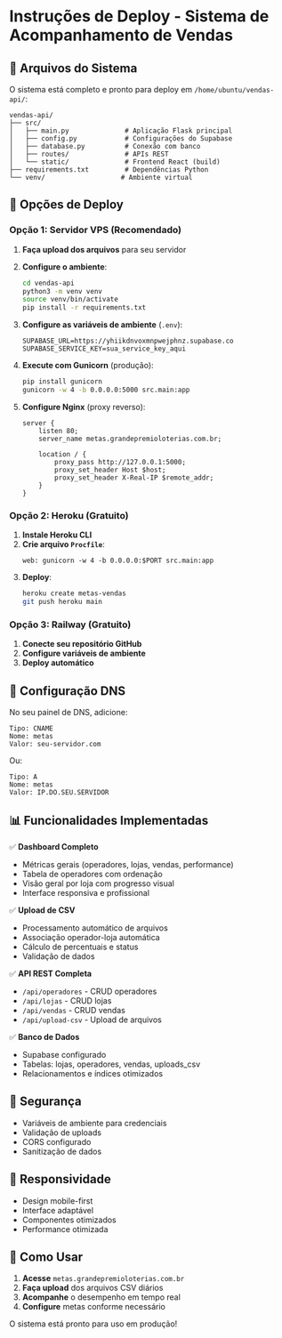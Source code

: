 # Instruções de Deploy - Sistema de Acompanhamento de Vendas

## 📁 Arquivos do Sistema

O sistema está completo e pronto para deploy em `/home/ubuntu/vendas-api/`:

```
vendas-api/
├── src/
│   ├── main.py              # Aplicação Flask principal
│   ├── config.py            # Configurações do Supabase
│   ├── database.py          # Conexão com banco
│   ├── routes/              # APIs REST
│   └── static/              # Frontend React (build)
├── requirements.txt         # Dependências Python
└── venv/                   # Ambiente virtual
```

## 🚀 Opções de Deploy

### Opção 1: Servidor VPS (Recomendado)

1. **Faça upload dos arquivos** para seu servidor
2. **Configure o ambiente**:
   ```bash
   cd vendas-api
   python3 -m venv venv
   source venv/bin/activate
   pip install -r requirements.txt
   ```

3. **Configure as variáveis de ambiente** (`.env`):
   ```
   SUPABASE_URL=https://yhiikdnvoxmnpwejphnz.supabase.co
   SUPABASE_SERVICE_KEY=sua_service_key_aqui
   ```

4. **Execute com Gunicorn** (produção):
   ```bash
   pip install gunicorn
   gunicorn -w 4 -b 0.0.0.0:5000 src.main:app
   ```

5. **Configure Nginx** (proxy reverso):
   ```nginx
   server {
       listen 80;
       server_name metas.grandepremioloterias.com.br;
       
       location / {
           proxy_pass http://127.0.0.1:5000;
           proxy_set_header Host $host;
           proxy_set_header X-Real-IP $remote_addr;
       }
   }
   ```

### Opção 2: Heroku (Gratuito)

1. **Instale Heroku CLI**
2. **Crie arquivo `Procfile`**:
   ```
   web: gunicorn -w 4 -b 0.0.0.0:$PORT src.main:app
   ```
3. **Deploy**:
   ```bash
   heroku create metas-vendas
   git push heroku main
   ```

### Opção 3: Railway (Gratuito)

1. **Conecte seu repositório GitHub**
2. **Configure variáveis de ambiente**
3. **Deploy automático**

## 🔧 Configuração DNS

No seu painel de DNS, adicione:
```
Tipo: CNAME
Nome: metas
Valor: seu-servidor.com
```

Ou:
```
Tipo: A
Nome: metas
Valor: IP.DO.SEU.SERVIDOR
```

## 📊 Funcionalidades Implementadas

✅ **Dashboard Completo**
- Métricas gerais (operadores, lojas, vendas, performance)
- Tabela de operadores com ordenação
- Visão geral por loja com progresso visual
- Interface responsiva e profissional

✅ **Upload de CSV**
- Processamento automático de arquivos
- Associação operador-loja automática
- Cálculo de percentuais e status
- Validação de dados

✅ **API REST Completa**
- `/api/operadores` - CRUD operadores
- `/api/lojas` - CRUD lojas
- `/api/vendas` - CRUD vendas
- `/api/upload-csv` - Upload de arquivos

✅ **Banco de Dados**
- Supabase configurado
- Tabelas: lojas, operadores, vendas, uploads_csv
- Relacionamentos e índices otimizados

## 🔐 Segurança

- Variáveis de ambiente para credenciais
- Validação de uploads
- CORS configurado
- Sanitização de dados

## 📱 Responsividade

- Design mobile-first
- Interface adaptável
- Componentes otimizados
- Performance otimizada

## 🎯 Como Usar

1. **Acesse** `metas.grandepremioloterias.com.br`
2. **Faça upload** dos arquivos CSV diários
3. **Acompanhe** o desempenho em tempo real
4. **Configure** metas conforme necessário

O sistema está pronto para uso em produção!

